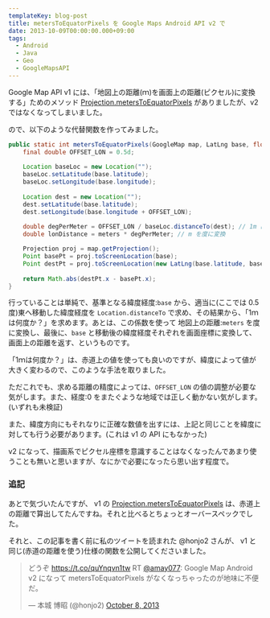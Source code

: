 ```yaml
---
templateKey: blog-post
title: metersToEquatorPixels を Google Maps Android API v2 で
date: 2013-10-09T00:00:00.000+09:00
tags:
  - Android
  - Java
  - Geo
  - GoogleMapsAPI
---
```

Google Map API v1 には、「地図上の距離(ｍ)を画面上の距離(ピクセル)に変換する」ためのメソッド [Projection.metersToEquatorPixels](https://developers.google.com/maps/documentation/android/v1/reference/com/google/android/maps/Projection#metersToEquatorPixels(float)) がありましたが、v2 ではなくなってしまいました。
<!--more-->
ので、以下のような代替関数を作ってみました。

```java metersToEquatorPixels.java
public static int metersToEquatorPixels(GoogleMap map, LatLng base, float meters) {
	final double OFFSET_LON = 0.5d;
	
	Location baseLoc = new Location("");
	baseLoc.setLatitude(base.latitude);
	baseLoc.setLongitude(base.longitude);
	
	Location dest = new Location("");
	dest.setLatitude(base.latitude);
	dest.setLongitude(base.longitude + OFFSET_LON);
	
	double degPerMeter = OFFSET_LON / baseLoc.distanceTo(dest); // 1m は何度？
	double lonDistance = meters * degPerMeter; // m を度に変換

	Projection proj = map.getProjection();
	Point basePt = proj.toScreenLocation(base);
	Point destPt = proj.toScreenLocation(new LatLng(base.latitude, base.longitude + lonDistance));
	
	return Math.abs(destPt.x - basePt.x);
}
```

行っていることは単純で、基準となる緯度経度:``base`` から、適当に(ここでは 0.5度)東へ移動した緯度経度を ``Location.distanceTo`` で求め、その結果から、「1ｍは何度か？」を求めます。あとは、この係数を使って 地図上の距離:``meters`` を度に変換し、最後に、``base`` と移動後の緯度経度それぞれを画面座標に変換して、画面上の距離を返す、というものです。

「1ｍは何度か？」は、赤道上の値を使っても良いのですが、緯度によって値が大きく変わるので、このような手法を取りました。

ただこれでも、求める距離の精度によっては、``OFFSET_LON`` の値の調整が必要な気がします。また、経度:0 をまたぐような地域では正しく動かない気がします。(いずれも未検証)

また、緯度方向にもそれなりに正確な数値を出すには、上記と同じことを緯度に対しても行う必要があります。(これは v1 の API にもなかった)

v2 になって、描画系でピクセル座標を意識することはなくなったんであまり使うことも無いと思いますが、なにかで必要になったら思い出す程度で。

### 追記

あとで気づいたんですが、 v1 の [Projection.metersToEquatorPixels](https://developers.google.com/maps/documentation/android/v1/reference/com/google/android/maps/Projection#metersToEquatorPixels(float)) は、赤道上の距離で算出してたんですね。それと比べるとちょっとオーバースペックでした。

 それと、この記事を書く前に私のツイートを読まれた @honjo2 さんが、 v1 と同じ(赤道の距離を使う)仕様の関数を公開してくださいました。

<blockquote class="twitter-tweet"><p>どうぞ <a href="https://t.co/quYnqvn1tw">https://t.co/quYnqvn1tw</a> RT <a href="https://twitter.com/amay077">@amay077</a>: Google Map Android v2 になって metersToEquatorPixels がなくなっちゃったのが地味に不便だ。</p>&mdash; 本城 博昭 (@honjo2) <a href="https://twitter.com/honjo2/statuses/387368608541589505">October 8, 2013</a></blockquote>
<script async src="//platform.twitter.com/widgets.js" charset="utf-8"></script>